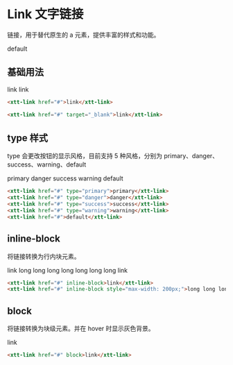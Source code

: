 <script setup>
import { onMounted, onUnmounted } from 'vue'
import "./css/com.css"
import GUI from "lil-gui";

let gui;

onMounted(async () => {
	await Promise.all([
		import("../../dist/xtt-link.js"),
	])

	const operate = document.getElementById("operate");

	gui = new GUI({
		container: document.querySelector(".operate-wrapper")
	});

	const obj = {
		content: "default",
		maxWidth: -1,
		type: "default",
		block: false,
		"inline-block": false
	};

	gui.add(obj, "content").onChange((value) => {
		operate.textContent = value;
	});
	gui.add(obj, "type", ["default", "primary", "danger","success", "warning"]).onChange((value) => {
		if (value === "default") {
			operate.removeAttribute("type");
			return;
		}
		operate.type = value
	});
	gui.add(obj, "inline-block").onChange((value) => {
		operate.inlineBlock = value;
	});
	gui.add(obj, "block").onChange((value) => {
		operate.block = value;
	});
	gui.add(obj, "maxWidth", -1).onChange((value) => {
		if (value === -1) {
			operate.style.maxWidth = "";
			return;
		}
		operate.style.maxWidth = value + "px";
	});
	

});

onUnmounted(() => {
	gui.destroy();
});
</script>

# Link 文字链接

链接，用于替代原生的 a 元素，提供丰富的样式和功能。

<section class="operate-wrapper">
	<div class="operate-content">
		<xtt-link id="operate" href="#">default</xtt-link>
	</div>
</section>

## 基础用法

<section class="wrap">
	<xtt-link href="#">link</xtt-link>
	<xtt-link href="#" target="_blank">link</xtt-link>
</section>

```html
<xtt-link href="#">link</xtt-link>

<xtt-link href="#" target="_blank">link</xtt-link>
```

## type 样式

type 会更改按钮的显示风格，目前支持 5 种风格，分别为 primary、danger、success、warning、default

<section class="wrap">
	<xtt-link href="#" type="primary">primary</xtt-link>
	<xtt-link href="#" type="danger">danger</xtt-link>
	<xtt-link href="#" type="success">success</xtt-link>
	<xtt-link href="#" type="warning">warning</xtt-link>
	<xtt-link href="#">default</xtt-link>
</section>

```html
<xtt-link href="#" type="primary">primary</xtt-link>
<xtt-link href="#" type="danger">danger</xtt-link>
<xtt-link href="#" type="success">success</xtt-link>
<xtt-link href="#" type="warning">warning</xtt-link>
<xtt-link href="#">default</xtt-link>
```

## inline-block

将链接转换为行内块元素。

<section class="wrap">
	<xtt-link href="#" inline-block>link</xtt-link>
	<xtt-link href="#" inline-block style="max-width: 200px;">long long long long long long long link</xtt-link>
</section>

```html
<xtt-link href="#" inline-block>link</xtt-link>
<xtt-link href="#" inline-block style="max-width: 200px;">long long long long long long long link</xtt-link>
```

## block

将链接转换为块级元素。并在 hover 时显示灰色背景。

<section class="wrap">
	<xtt-link href="#" block>link</xtt-link>
</section>

```html
<xtt-link href="#" block>link</xtt-link>
```
